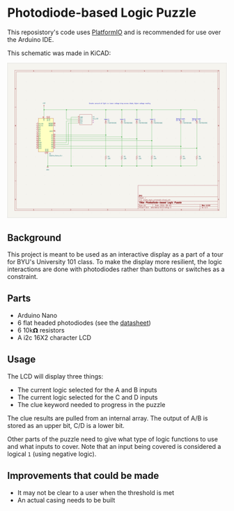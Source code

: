 # Photodiode-based Logic Puzzle

This reposistory's code uses [PlatformIO](https://platformio.org/) and is recommended for use over the Arduino IDE.

This schematic was made in KiCAD:

![Schematic for puzzle made in KiCAD](schematic/schematic.png)

## Background

This project is meant to be used as an interactive display as a part of a tour for BYU's University 101 class.
To make the display more resilient, the logic interactions are done with photodiodes rather than buttons or switches as a constraint.

## Parts

* Arduino Nano
* 6 flat headed photodiodes (see the [datasheet](SGPD5029A.PDF))
* 6 10k𝝮 resistors
* A i2c 16X2 character LCD

## Usage

The LCD will display three things:

* The current logic selected for the A and B inputs
* The current logic selected for the C and D inputs
* The clue keyword needed to progress in the puzzle

The clue results are pulled from an internal array.
The output of A/B is stored as an upper bit, C/D is a lower bit.

Other parts of the puzzle need to give what type of logic functions to use and what inputs to cover.
Note that an input being covered is considered a logical `1` (using negative logic).

## Improvements that could be made

* It may not be clear to a user when the threshold is met
* An actual casing needs to be built
